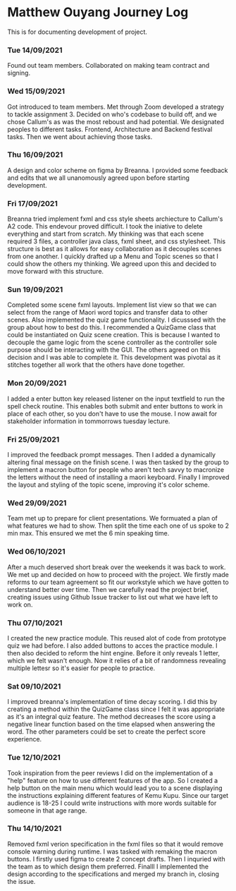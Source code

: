 # Matthew Ouyang Journey Log

This is for documenting development of project.


### Tue 14/09/2021
Found out team members. Collaborated on making team contract and signing.

### Wed 15/09/2021
Got introduced to team members. Met through Zoom developed a strategy to tackle assignment 3. Decided on who's codebase to build off, and we chose Callum's as was the most reboust and had potential. We designated peoples to different tasks. Frontend, Architecture and Backend festival tasks. Then we went about achieving those tasks.

### Thu 16/09/2021
A design and color scheme on figma by Breanna. I provided some feedback and edits that we all unanomously agreed upon before starting development.

### Fri 17/09/2021
Breanna tried implement fxml and css style sheets archiecture to Callum's A2 code. This endevour proved difficult. I took the iniative to delete everything and start from scratch. My thinking was that each scene required 3 files, a controller java class, fxml sheet, and css stylesheet. This structure is best as it allows for easy collaboration as it decouples scenes from one another. I quickly drafted up a Menu and Topic scenes so that I could show the others my thinking. We agreed upon this and decided to move forward with this structure.

### Sun 19/09/2021
Completed some scene fxml layouts. Implement list view so that we can select from the range of Maori word topics and transfer data to other scenes. Also implemented the quiz game functionality. I dicusssed with the group about how to best do this. I recommended a QuizGame class that could be instantiated on Quiz scene creation. This is because I wanted to decouple the game logic from the scene controller as the controller sole purpose should be interacting with the GUI. The others agreed on this decision and I was able to complete it. This development was pivotal as it stitches together all work that the others have done together.

### Mon 20/09/2021
I added a enter button key released listener on the input textfield to run the spell check routine. This enables both submit and enter buttons to work in place of each other, so you don't have to use the mouse. I now await for stakeholder information in tommorrows tuesday lecture.

### Fri 25/09/2021
I improved the feedback prompt messages. Then I added a dynamically altering final message on the finish scene. I was then tasked by the group to implement a macron button for people who aren't tech savvy to macronize the letters without the need of installing a maori keyboard. Finally I improved the layout and styling of the topic scene, improving it's color scheme.

### Wed 29/09/2021
Team met up to prepare for client presentations. We formuated a plan of what features we had to show. Then split the time each one of us spoke to 2 min max. This ensured we met the 6 min speaking time. 

### Wed 06/10/2021
After a much deserved short break over the weekends it was back to work. We met up and decided on how to proceed with the project. We firstly made reforms to our team agreement so fit our workstyle which we have gotten to understand better over time. Then we carefully read the project brief, creating issues using Github Issue tracker to list out what we have left to work on.

### Thu 07/10/2021
I created the new practice module. This reused alot of code from prototype quiz we had before. I also added buttons to acces the practice module. I then also decided to reform the hint engine. Before it only reveals 1 letter, which we felt wasn't enough. Now it relies of a bit of randomness revealing multiple lettesr so it's easier for people to practice. 

### Sat 09/10/2021
I improved breanna's implementation of time decay scoring. I did this by creating a method within the QuizGame class since I felt it was appropriate as it's an integral quiz feature. The method decreases the score using a negative linear function based on the time elapsed when answering the word. The other parameters could be set to create the perfect score experience.

### Tue 12/10/2021
Took inspiration from the peer reviews I did on the implementation of a "help" feature on how to use different features of the app. So I created a help button on the main menu which would lead you to a scene displaying the instructions explaining different features of Kemu Kupu. Since our target audience is 18-25 I could write instructions with more words suitable for someone in that age range.

### Thu 14/10/2021
Removed fxml verion specification in the fxml files so that it would remove console warning during runtime. I was tasked with remaking the macron buttons. I firstly used figma to create 2 concept drafts. Then I inquried with the team as to which design them preferred. Finalll I implemented the design according to the specifications and merged my branch in, closing the issue.


